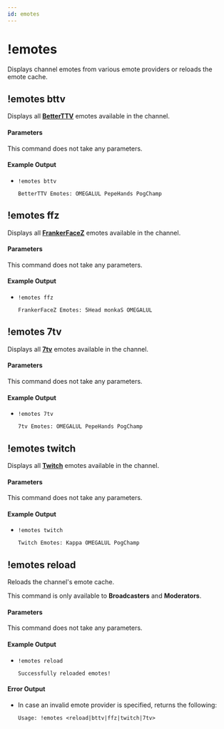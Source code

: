 ```yaml
---
id: emotes
---
```


# !emotes

Displays channel emotes from various emote providers or reloads the emote cache.

## !emotes bttv

Displays all [**BetterTTV**](https://betterttv.com/) emotes available in the channel.

#### Parameters

This command does not take any parameters.

#### Example Output

* `!emotes bttv`

    ```
    BetterTTV Emotes: OMEGALUL PepeHands PogChamp
    ```

## !emotes ffz

Displays all [**FrankerFaceZ**](https://www.frankerfacez.com/) emotes available in the channel.

#### Parameters

This command does not take any parameters.

#### Example Output

* `!emotes ffz`

    ```
    FrankerFaceZ Emotes: 5Head monkaS OMEGALUL
    ```

## !emotes 7tv

Displays all [**7tv**](https://7tv.app/) emotes available in the channel.

#### Parameters

This command does not take any parameters.

#### Example Output

* `!emotes 7tv`

    ```
    7tv Emotes: OMEGALUL PepeHands PogChamp
    ```

## !emotes twitch

Displays all [**Twitch**](https://twitch.tv) emotes available in the channel.

#### Parameters

This command does not take any parameters.

#### Example Output

* `!emotes twitch`

    ```
    Twitch Emotes: Kappa OMEGALUL PogChamp
    ```

## !emotes reload

Reloads the channel's emote cache.

This command is only available to **Broadcasters** and **Moderators**.

#### Parameters

This command does not take any parameters.

#### Example Output

* `!emotes reload`

    ```
    Successfully reloaded emotes!
    ```

#### Error Output

* In case an invalid emote provider is specified, returns the following:

    ```
    Usage: !emotes <reload|bttv|ffz|twitch|7tv>
    ```
